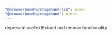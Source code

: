 ```yaml
---
"@browserbasehq/stagehand-lib": minor
"@browserbasehq/stagehand": minor
---
```


deprecate useTextExtract and remove functionality
